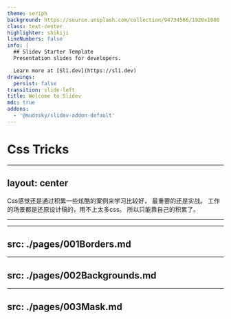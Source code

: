 ```yaml
---
theme: seriph
background: https://source.unsplash.com/collection/94734566/1920x1080
class: text-center
highlighter: shikiji
lineNumbers: false
info: |
  ## Slidev Starter Template
  Presentation slides for developers.

  Learn more at [Sli.dev](https://sli.dev)
drawings:
  persist: false
transition: slide-left
title: Welcome to Slidev
mdc: true
addons:
  - '@mudssky/slidev-addon-default'
---
```


# Css Tricks

---
layout: center
---

Css感觉还是通过积累一些炫酷的案例来学习比较好， 最重要的还是实战。
工作的场景都是还原设计稿的，用不上太多css。
所以只能靠自己的积累了。

---

<Toc/>

---
src: ./pages/001Borders.md
---

---
src: ./pages/002Backgrounds.md
---

---
src: ./pages/003Mask.md
---
